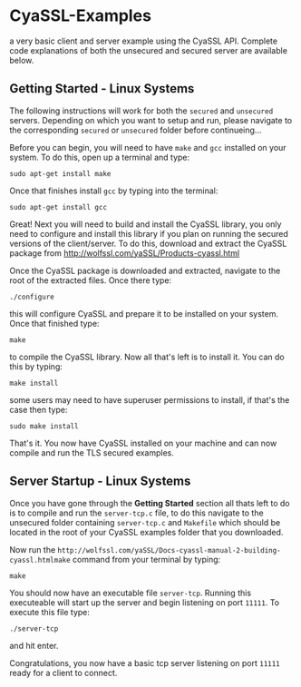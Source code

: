 CyaSSL-Examples
===============

a very basic client and server example using the CyaSSL API. Complete code 
explanations of both the unsecured and secured server are available below.

Getting Started - Linux Systems
---------------------------------
The following instructions will work for both the `secured` and `unsecured` servers. Depending on which you want to setup and run, please navigate to the corresponding `secured` or `unsecured` folder before continueing...

Before you can begin, you will need to have `make` and `gcc` installed on your
system. To do this, open up a terminal and type:

    sudo apt-get install make

Once that finishes install `gcc` by typing into the terminal:

    sudo apt-get install gcc

Great! Next you will need to build and install the CyaSSL library, you only need to configure and install this library if you plan on running the secured versions of the client/server. To do this, download and extract the CyaSSL package from http://wolfssl.com/yaSSL/Products-cyassl.html

Once the CyaSSL package is downloaded and extracted, navigate to the root of the extracted files. Once there type:

	./configure

this will configure CyaSSL and prepare it to be installed on your system. Once that finished type:
	
	make

to compile the CyaSSL library. Now all that's left is to install it. You can do this by typing:
	
	make install

some users may need to have superuser permissions to install, if that's the case then type:

	sudo make install

That's it. You now have CyaSSL installed on your machine and can now compile and run the TLS secured examples.

Server Startup - Linux Systems
------------------------------

Once you have gone through the **Getting Started** section all thats left to do is to compile and run the `server-tcp.c` file, to do this
navigate to the unsecured folder containing `server-tcp.c` and `Makefile` which should
be located in the root of your CyaSSL examples folder that you downloaded.

Now run the `http://wolfssl.com/yaSSL/Docs-cyassl-manual-2-building-cyassl.htmlmake` command from your terminal by typing:

    make

You should now have an executable file `server-tcp`. Running this executeable
will start up the server and begin listening on port `11111`. To execute this
file type:

    ./server-tcp

and hit enter.

Congratulations, you now have a basic tcp server listening on port `11111` ready for a client to connect.


